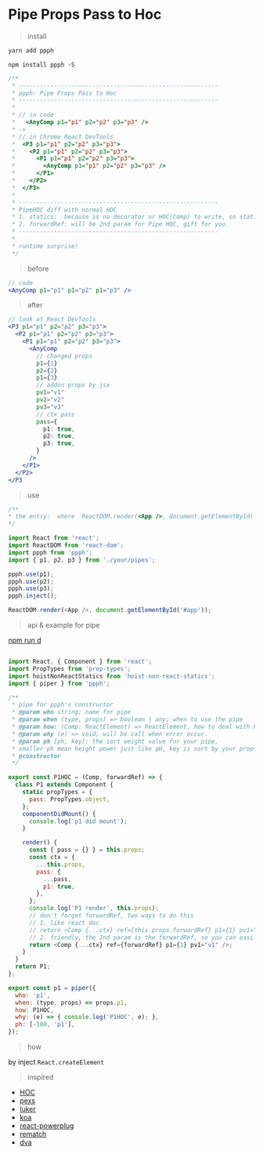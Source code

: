 # **P**ipe **P**rops **P**ass to **H**oc

> install

```bash
yarn add ppph
```

```
npm install ppph -S
```


```js
/**
 * ---------------------------------------------------------
 * ppph: Pipe Props Pass to Hoc
 * ---------------------------------------------------------
 *
 * // in code
 *   <AnyComp p1="p1" p2="p2" p3="p3" />
 * ->
 * // in Chrome React DevTools
 *  <P3 p1="p1" p2="p2" p3="p3">
 *    <P2 p1="p1" p2="p2" p3="p3">
 *      <P1 p1="p1" p2="p2" p3="p3">
 *        <AnyComp p1="p1" p2="p2" p3="p3" />
 *      </P1>
 *    </P2>
 *  </P3>
 *
 * ---------------------------------------------------------
 * PipeHOC diff with normal HOC
 * 1. statics:  because is no decorator or HOC(Comp) to write, so statics is no need to hoist
 * 2. forwardRef: will be 2nd param for Pipe HOC, gift for you.
 * ---------------------------------------------------------
 *
 * runtime surprise!
 */
```

> before
```jsx
// code
<AnyComp p1="p1" p1="p2" p1="p3" />
```

> after
```jsx
// look at React DevTools
<P3 p1="p1" p2="p2" p3="p3">
  <P2 p1="p1" p2="p2" p3="p3">
    <P1 p1="p1" p2="p2" p3="p3">
      <AnyComp
        // changed props
        p1={1}
        p2={2}
        p1={3}
        // addon props by jsx
        pv1="v1"
        pv2="v2"
        pv3="v3"
        // ctx pass
        pass={
          p1: true,
          p2: true,
          p3: true,
        }
      />
    </P1>
  </P2>
</P3
```

> use

```js
/**
* the entry:  where `ReactDOM.render(<App />, document.getElementById('#app'))`
*/

import React from 'react';
import ReactDOM from 'react-dom';
import ppph from 'ppph';
import { p1, p2, p3 } from './your/pipes';

ppph.use(p1);
ppph.use(p2);
ppph.use(p3);
ppph.inject();

ReactDOM.render(<App />, document.getElementById('#app'));
```

> api & example for pipe

[npm run d](./test)

```js

import React, { Component } from 'react';
import PropTypes from 'prop-types';
import hoistNonReactStatics from 'hoist-non-react-statics';
import { piper } from 'ppph';

/**
 * pipe for ppph's constructor
 * @param who string; name for pipe
 * @param when (type, props) => boolean | any; when to use the pipe
 * @param how: (Comp: ReactElement) => ReactElement, how to deal with HOC
 * @param why (e) => void; will be call when error occur.
 * @param ph [ph, key]; the sort weight value for your pipe,
 * smaller ph mean height power just like pH, key is sort by your props write sort, default ph is 7.
 * @constructor
 */

export const P1HOC = (Comp, forwardRef) => {
  class P1 extends Component {
    static propTypes = {
      pass: PropTypes.object,
    };
    componentDidMount() {
      console.log('p1 did mount');
    }

    render() {
      const { pass = {} } = this.props;
      const ctx = {
        ...this.props,
        pass: {
          ...pass,
          p1: true,
        },
      };
      console.log('P1 render', this.props);
      // don't forget forwardRef, two ways to do this
      // 1. like react doc
      // return <Comp {...ctx} ref={this.props.forwardRef} p1={1} pv1="v1" />;
      // 2. friendly, the 2nd param is the forwardRef, so you can easily write by this
      return <Comp {...ctx} ref={forwardRef} p1={1} pv1="v1" />;
    }
  }
  return P1;
};

export const p1 = piper({
  who: 'p1',
  when: (type, props) => props.p1,
  how: P1HOC,
  why: (e) => { console.log('P1HOC', e); },
  ph: [-100, 'p1'],
});

```

> how

by inject `React.createElement`

> inspired

- [HOC](https://reactjs.org/docs/higher-order-components.html)
- [pexs](https://wnpm.corp.bianlifeng.com/package/@wnpm/pexs)
- [luker](https://wnpm.corp.bianlifeng.com/package/@wnpm/lurker)
- [koa](https://github.com/koajs/koa/)
- [react-powerplug](https://github.com/renatorib/react-powerplug)
- [rematch](https://github.com/rematch/rematch)
- [dva](https://github.com/dvajs/dva)
